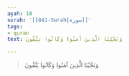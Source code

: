 ```yaml
---
ayah: 18
surah: '[[041-Surah|سورة]]'
tags:
- quran
text: وَنَجَّيْنَا الَّذِينَ آمَنُوا وَكَانُوا يَتَّقُونَ

---
```

> وَنَجَّيْنَا الَّذِينَ آمَنُوا وَكَانُوا يَتَّقُونَ
